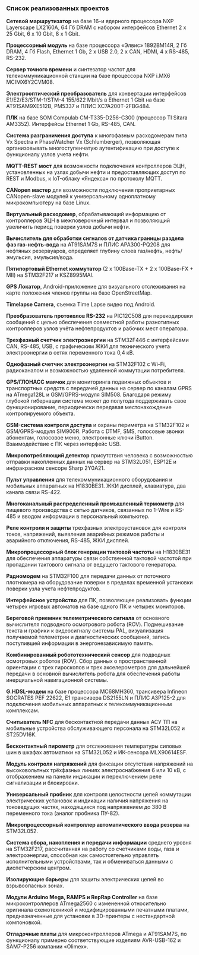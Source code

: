 ### Список реализованных проектов

**Сетевой маршрутизатор** на базе 16-и ядерного процессора NXP Layerscape LX2160A, 64 Гб DRAM с набором интерфейсов Ethernet 2 х 25 Gbit, 6 х 10 Gbit, 8 х 1 Gbit.

**Процессорный модуль** на базе процессора «Элвис» 1892ВМ14Я, 2 Гб DRAM, 4 Гб Flash, Ethernet 1 Gb, 2 х USB 2.0, 2 x CAN, HDMI, 4 x RS-485, RS-232.

**Сервер точного времени** и синтезатор частот для телекоммуникационной станции на базе процессора NXP i.MX6 MCIMX6Y2CVM08.

**Электрооптический преобразователь** для конвертации интерфейсов E1/E2/E3/STM-1/STM-4 155/622 Mbit/s в Ethernet 1 Gbit на базе AT91SAM9XE512B, PM5337 и ПЛИС XC7A200T-2FBG484.

**ПЛК** на базе SOM Compulab CM-T335-D256-C300 (процессор TI Sitara AM3352). Интерфейсы Ethernet 1 Gb, RS-485, CAN.

**Система разграничения доступа** к многофазным расходомерам типа Vx Spectra и PhaseWatcher Vx (Schlumberger), позволяющая организовывать многоступенчатую аутентификацию при доступе к функционалу узлов учета нефти.

**MQTT-REST мост** для возможности подключения контроллеров ЭЦН, установленных на узлах добычи нефти и предоставляющих доступ по REST и Modbus, к IoT-облаку «Яндекса» по протоколу MQTT.

**CANopen мастер** для возможности подключения проприетарных CANopen-slave модулей к универсальному одноплатному микрокомпьютеру на базе Linux.

**Виртуальный расходомер**, обрабатывающий информацию от контроллеров ЭЦН в межповерочный интервал и позволяющий увеличить период поверки узлов добычи нефти.

**Вычислитель для обработки сигналов от датчика границы раздела фаз газ-нефть-вода** на AT91SAM7S и ПЛИС APA300-PQ208 для нефтяных резервуаров, определяет глубину слоев газ/нефть, нефть/эмульсия, эмульсия/вода.

**Пятипортовый Ethernet коммутатор** (2 x 100Base-TX + 2 x 100Base-FX + MII) на STM32F217 и KSZ8995MAI.

**GPS Локатор**, Android-приложение для визуального отслеживания на карте положения членов группы на базе OpenStreetMap.

**Timelapse Camera**, съемка Time Lapse видео под Android.

**Преобразователь протоколов RS-232** на PIC12C508 для перекодировки сообщений с целью обеспечения совместной работы разнотипных контроллеров узлов учёта нефтепродуктов и рабочих мест оператора.

**Трехфазный счетчик электроэнергии** на STM32F446 с интерфейсами CAN, RS-485, USB, с графическим ЖКИ для технического учета электроэнергии в сетях переменного тока 0,4 кВ.

**Однофазный счетчик электроэнергии** на STM32F102 с Wi-Fi, радиоканалом и возможностью удаленной коммутации потребителя.

**GPS/ГЛОНАСС маячок** для мониторинга подвижных объектов и транспортных средств с передачей данных на сервер по каналам GPRS на ATmega128L и GSM/GPRS-модуля SIM508. Благодаря режиму глубокой гибернации система может до полугода поддерживать свое функционирование, периодически передавая местонахождение контролируемого объекта.

**GSM-система контроля доступа** и охраны периметра на STM32F102 и GSM/GPRS-модуля SIM900R. Работа с DTMF, SMS, голосовые звонки абонентам, голосовое меню, электронные ключи iButton. Взаимодействие с ПК через интерфейс USB.

**Микропотребляющий детектор** присутствия человека с возможностью отправки накопленных данных на сервер на STM32L051, ESP12E и инфракрасном сенсоре Sharp 2Y0A21.

**Пульт управления** для телекоммуникационного оборудования и мобильных аппаратных на Н1830ВЕ31. ЖКИ дисплей, клавиатура, два канала связи RS-422.

**Многоканальный распределенный промышленный термометр** для пищевого производства с сетью датчиков, связанных по 1-Wire и RS-485 и вводом информации в персональный компьютер.

**Реле контроля и защиты** трехфазных электроустановок для контроля токов, напряжений, выявления аварийных режимов работы и аварийного отключения, RS-485, ЖКИ дисплей.

**Микропроцессорный блок генерации тактовой частоты** на Н1830ВЕ31 для обеспечения аппаратуры связи собственной тактовой частотой при пропадании тактового сигнала от ведущего тактового генератора.

**Радиомодем** на STM32F100 для передачи данных от поточного плотномера на оборудование поверки в пределах временной установки поверки узла учета нефтепродуктов.

**Интерфейсное устройство** для ПК, позволяющее реализовать функции четырех игровых автоматов на базе одного ПК и четырех мониторов.

**Береговой приемник телеметрического сигнала** от основного вычислителя подводного осмотрового робота (ROV). Подмешивание текста и графики к видеосигналу системы PAL, визуализация получаемой телеметрии и диагностических сообщений, запись поступившей информации в энергонезависимую память.

**Комбинированный робототехнический сенсор** для подводных осмотровых роботов (ROV). Сбор данных о пространственной ориентации с трех гироскопов и трех акселерометров для дальнейшей передачи в основной вычислитель робота для обеспечения работы инерциальной навигационной системы.

**G.HDSL-модем** на базе процессора MC68MH360, трансивера Infineon SOCRATES PEF 22622, E1 трансивера DS2155LN и ПЛИС A3P125-2 для подключения мобильных аппаратных к телекоммуникационным комплексам.

**Считыватель NFC** для бесконтактной передачи данных АСУ ТП на мобильные устройства обслуживающего персонала на STM32L052 и ST25DV16K.

**Бесконтактный пирометр** для отслеживания температуры силовых шин в шкафах автоматики на STM32L052 и ИК-сенсора MLX90614ESF.

**Модуль контроля напряжений** для фиксации отсутствия напряжений на высоковольтных трёхфазных линиях электроснабжения 6 или 10 кВ, с отображением на панели индикации и переключением реле сигнализации и блокировки.

**Универсальный пробник** для контроля целостности цепей коммутации электрических установок и индикации наличия напряжения на токоведущих частях, находящихся под напряжением до 380 В переменного тока (аналог пробника ПУ-82).

**Микропроцессорный контроллер автоматического ввода резерва** на STM32L052.

**Система сбора, накопления и передачи информации** среднего уровня на STM32F217, рассчитанная на работу со счетчиками воды, газа и электроэнергии, способная как самостоятельно управлять исполнительными устройствами, так и обмениваться данными с диспетчерским центром.

**Изолирующие барьеры** для защиты электрических цепей во взрывоопасных зонах.

**Модули Arduino Mega, RAMPS и RepRap Controller** на базе микроконтроллеров ATmega2560 с измененной относительно оригинала схемотехникой и модифицированными печатными платами, предназначенные для установки в 3D-принтеры с нестандартной компоновкой.

**Отладочные платы** для микроконтроллеров ATmega и AT91SAM7S, по функционалу примерно соответствующие изделиям AVR-USB-162 и SAM7-P256 компании «Olimex».
